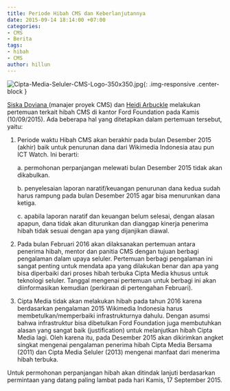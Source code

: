 ```yaml
---
title: Periode Hibah CMS dan Keberlanjutannya
date: 2015-09-14 18:14:00 +07:00
categories:
- CMS
- Berita
tags:
- hibah
- CMS
author: hillun
---
```


![Cipta-Media-Seluler-CMS-Logo-350x350.jpg](/uploads/Cipta-Media-Seluler-CMS-Logo-350x350.jpg){: .img-responsive .center-block }

[Siska Doviana ](http://ciptamedia.org/team/siska-doviana/)(manajer proyek CMS) dan [Heidi Arbuckle](http://ciptamedia.org/team/heidi-arbuckle/) melakukan pertemuan terkait hibah CMS di kantor Ford Foundation pada Kamis (10/09/2015). Ada beberapa hal yang ditetapkan dalam pertemuan tersebut, yaitu:

1. Periode waktu Hibah CMS akan berakhir pada bulan Desember 2015 (akhir) baik untuk penurunan dana dari Wikimedia Indonesia atau pun ICT Watch. Ini berarti:

   a. permohonan perpanjangan melewati bulan Desember 2015 tidak akan dikabulkan.

   b. penyelesaian laporan naratif/keuangan penurunan dana kedua sudah harus rampung pada bulan Desember 2015 agar bisa menurunkan dana ketiga.

   c. apabila laporan naratif dan keuangan belum selesai, dengan alasan apapun, dana tidak akan diturunkan dan dianggap kinerja penerima hibah tidak sesuai dengan apa yang dijanjikan diawal.

2. Pada bulan Februari 2016 akan dilaksanakan pertemuan antara penerima hibah, mentor dan panitia CMS dengan tujuan berbagi pengalaman dalam upaya seluler. Pertemuan berbagi pengalaman ini sangat penting untuk mendata apa yang dilakukan benar dan apa yang bisa diperbaiki dari proses hibah terbuka Cipta Media khusus untuk teknologi seluler. Tanggal mengenai pertemuan untuk berbagi ini akan diinformasikan kemudian (perkiraan di pertengahan Februari).

3. Cipta Media tidak akan melakukan hibah pada tahun 2016 karena berdasarkan pengalaman 2015 Wikimedia Indonesia harus membetulkan/memperbaiki infrastrukturnya dahulu. Dengan asumsi bahwa infrastruktur bisa dibetulkan Ford Foundation juga membutuhkan alasan yang sangat baik (justification) untuk melanjutkan hibah Cipta Media lagi. Oleh karena itu, pada Desember 2015 akan dikirimkan angket singkat mengenai pengalaman penerima hibah Cipta Media Bersama (2011) dan Cipta Media Seluler (2013) mengenai manfaat dari menerima hibah terbuka.

Untuk permohonan perpanjangan hibah akan ditindak lanjuti berdasarkan permintaan yang datang paling lambat pada hari Kamis, 17 September 2015.